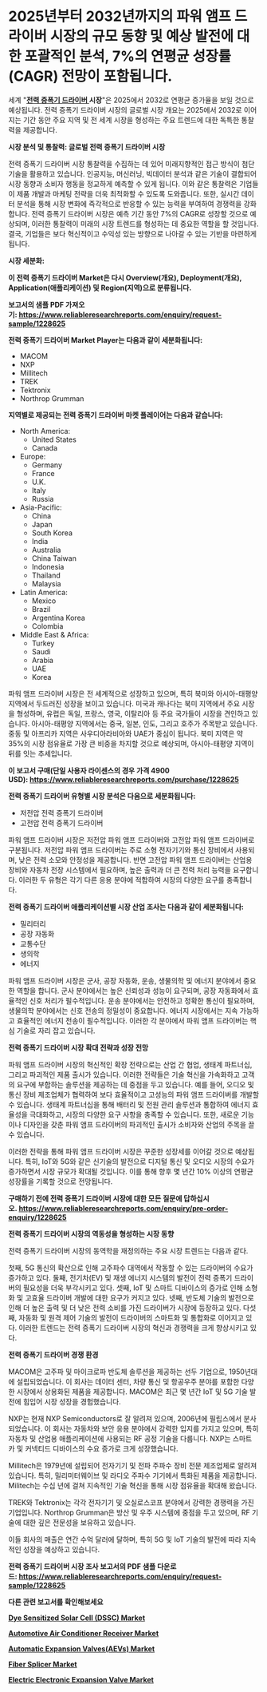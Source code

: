 <p><h1>2025년부터 2032년까지의 파워 앰프 드라이버 시장의 규모 동향 및 예상 발전에 대한 포괄적인 분석, 7%의 연평균 성장률(CAGR) 전망이 포함됩니다.</h1></p><p>세계 "<strong><a href="https://www.reliableresearchreports.com/power-amplifier-driver-r1228625?utm_campaign=105&utm_medium=8&utm_source=Github&utm_content=ia&utm_term=12012025&utm_id=power-amplifier-driver">전력 증폭기 드라이버&nbsp;</a></strong><strong>시장</strong>"은 2025에서 2032로 연평균 증가율을 보일 것으로 예상됩니다. 전력 증폭기 드라이버 시장의 글로벌 시장 개요는 2025에서 2032로 이어지는 기간 동안 주요 지역 및 전 세계 시장을 형성하는 주요 트렌드에 대한 독특한 통찰력을 제공합니다.</p>
<p><strong>시장 분석 및 통찰력: 글로벌 전력 증폭기 드라이버 시장</strong></p>
<p><p>전력 증폭기 드라이버 시장 통찰력을 수집하는 데 있어 미래지향적인 접근 방식이 첨단 기술을 활용하고 있습니다. 인공지능, 머신러닝, 빅데이터 분석과 같은 기술이 결합되어 시장 동향과 소비자 행동을 정교하게 예측할 수 있게 됩니다. 이와 같은 통찰력은 기업들이 제품 개발과 마케팅 전략을 더욱 최적화할 수 있도록 도와줍니다. 또한, 실시간 데이터 분석을 통해 시장 변화에 즉각적으로 반응할 수 있는 능력을 부여하여 경쟁력을 강화합니다. 전력 증폭기 드라이버 시장은 예측 기간 동안 7%의 CAGR로 성장할 것으로 예상되며, 이러한 통찰력이 미래의 시장 트렌드를 형성하는 데 중요한 역할을 할 것입니다. 결국, 기업들은 보다 혁신적이고 수익성 있는 방향으로 나아갈 수 있는 기반을 마련하게 됩니다.</p><a href="%7CAUTHORITHY_DOMAIN_URL%7C?utm_campaign=105&utm_medium=8&utm_source=Github&utm_content=ia&utm_term=12012025&utm_id=power-amplifier-driver"></a></p>
<p><strong>시장 세분화:</strong></p>
<p><strong>이 전력 증폭기 드라이버 Market은 다시 Overview(개요), Deployment(개요), Application(애플리케이션) 및 Region(지역)으로 분류됩니다.</strong></p>
<p><strong>보고서의 샘플 PDF 가져오기:&nbsp;<a href="https://www.reliableresearchreports.com/enquiry/request-sample/1228625?utm_campaign=105&utm_medium=8&utm_source=Github&utm_content=ia&utm_term=12012025&utm_id=power-amplifier-driver">https://www.reliableresearchreports.com/enquiry/request-sample/1228625</a></strong><strong></strong></p>
<p><strong>전력 증폭기 드라이버 Market Player는 다음과 같이 세분화됩니다:</strong></p>
<p><ul><li>MACOM</li><li>NXP</li><li>Millitech</li><li>TREK</li><li>Tektronix</li><li>Northrop Grumman</li></ul></p>
<p><strong>지역별로 제공되는 전력 증폭기 드라이버 마켓 플레이어는 다음과 같습니다:</strong></p>
<p><ul>
    <li>
        North America:
        <ul>
            <li>United States</li>
            <li>Canada</li>
        </ul>
    </li>
    <li>
        Europe:
        <ul>
            <li>Germany</li>
            <li>France</li>
            <li>U.K.</li>
            <li>Italy</li>
            <li>Russia</li>
        </ul>
    </li>
    <li>
        Asia-Pacific:
        <ul>
            <li>China</li>
            <li>Japan</li>
            <li>South Korea</li>
            <li>India</li>
            <li>Australia</li>
            <li>China Taiwan</li>
            <li>Indonesia</li>
            <li>Thailand</li>
            <li>Malaysia</li>
        </ul>
    </li>
    <li>
        Latin America:
        <ul>
            <li>Mexico</li>
            <li>Brazil</li>
            <li>Argentina Korea</li>
            <li>Colombia</li>
        </ul>
    </li>
    <li>
        Middle East & Africa:
        <ul>
            <li>Turkey</li>
            <li>Saudi</li>
            <li>Arabia</li>
            <li>UAE</li>
            <li>Korea</li>
        </ul>
    </li>
    </ul></p>
<p><p>파워 앰프 드라이버 시장은 전 세계적으로 성장하고 있으며, 특히 북미와 아시아-태평양 지역에서 두드러진 성장을 보이고 있습니다. 미국과 캐나다는 북미 지역에서 주요 시장을 형성하며, 유럽은 독일, 프랑스, 영국, 이탈리아 등 주요 국가들이 시장을 견인하고 있습니다. 아시아-태평양 지역에서는 중국, 일본, 인도, 그리고 호주가 주목받고 있습니다. 중동 및 아프리카 지역은 사우디아라비아와 UAE가 중심이 됩니다. 북미 지역은 약 35%의 시장 점유율로 가장 큰 비중을 차지할 것으로 예상되며, 아시아-태평양 지역이 뒤를 잇는 추세입니다.</p></p>
<p><strong>이 보고서 구매(단일 사용자 라이센스의 경우 가격 4900 USD):&nbsp;<a href="https://www.reliableresearchreports.com/purchase/1228625?utm_campaign=105&utm_medium=8&utm_source=Github&utm_content=ia&utm_term=12012025&utm_id=power-amplifier-driver">https://www.reliableresearchreports.com/purchase/1228625</a></strong></p>
<p><strong>전력 증폭기 드라이버 유형별 시장 분석은 다음으로 세분화됩니다:</strong></p>
<p><ul><li>저전압 전력 증폭기 드라이버</li><li>고전압 전력 증폭기 드라이버</li></ul></p>
<p><p>파워 앰프 드라이버 시장은 저전압 파워 앰프 드라이버와 고전압 파워 앰프 드라이버로 구분됩니다. 저전압 파워 앰프 드라이버는 주로 소형 전자기기와 통신 장비에서 사용되며, 낮은 전력 소모와 안정성을 제공합니다. 반면 고전압 파워 앰프 드라이버는 산업용 장비와 자동차 전장 시스템에서 필요하며, 높은 출력과 더 큰 전력 처리 능력을 요구합니다. 이러한 두 유형은 각기 다른 응용 분야에 적합하여 시장의 다양한 요구를 충족합니다.</p></p>
<p><strong>전력 증폭기 드라이버 애플리케이션별 시장 산업 조사는 다음과 같이 세분화됩니다:</strong></p>
<p><ul><li>밀리터리</li><li>공장 자동화</li><li>교통수단</li><li>생의학</li><li>에너지</li></ul></p>
<p><p>파워 앰프 드라이버 시장은 군사, 공장 자동화, 운송, 생물의학 및 에너지 분야에서 중요한 역할을 합니다. 군사 분야에서는 높은 신뢰성과 성능이 요구되며, 공장 자동화에서 효율적인 신호 처리가 필수적입니다. 운송 분야에서는 안전하고 정확한 통신이 필요하며, 생물의학 분야에서는 신호 전송의 정밀성이 중요합니다. 에너지 시장에서는 지속 가능하고 효율적인 에너지 전송이 필수적입니다. 이러한 각 분야에서 파워 앰프 드라이버는 핵심 기술로 자리 잡고 있습니다.</p></p>
<p><strong>전력 증폭기 드라이버 시장 확대 전략과 성장 전망</strong></p>
<p><p>파워 앰프 드라이버 시장의 혁신적인 확장 전략으로는 산업 간 협업, 생태계 파트너십, 그리고 파괴적인 제품 출시가 있습니다. 이러한 전략들은 기술 혁신을 가속화하고 고객의 요구에 부합하는 솔루션을 제공하는 데 중점을 두고 있습니다. 예를 들어, 오디오 및 통신 장비 제조업체가 협력하여 보다 효율적이고 고성능의 파워 앰프 드라이버를 개발할 수 있습니다. 생태계 파트너십을 통해 배터리 및 전원 관리 솔루션과 통합하여 에너지 효율성을 극대화하고, 시장의 다양한 요구 사항을 충족할 수 있습니다. 또한, 새로운 기능이나 디자인을 갖춘 파워 앰프 드라이버의 파괴적인 출시가 소비자와 산업의 주목을 끌 수 있습니다.</p><p>이러한 전략을 통해 파워 앰프 드라이버 시장은 꾸준한 성장세를 이어갈 것으로 예상됩니다. 특히, IoT와 5G와 같은 신기술의 발전으로 디지털 통신 및 오디오 시장의 수요가 증가하면서 시장 규모가 확대될 것입니다. 이를 통해 향후 몇 년간 10% 이상의 연평균 성장률을 기록할 것으로 전망됩니다.</p></p>
<p><strong>구매하기 전에 전력 증폭기 드라이버 시장에 대한 모든 질문에 답하십시오.&nbsp;<a href="https://www.reliableresearchreports.com/enquiry/pre-order-enquiry/1228625?utm_campaign=105&utm_medium=8&utm_source=Github&utm_content=ia&utm_term=12012025&utm_id=power-amplifier-driver">https://www.reliableresearchreports.com/enquiry/pre-order-enquiry/1228625</a></strong><strong></strong></p>
<p><strong>전력 증폭기 드라이버 시장의 역동성을 형성하는 시장 동향</strong></p>
<p><p>전력 증폭기 드라이버 시장의 동역학을 재정의하는 주요 시장 트렌드는 다음과 같다. </p><p>첫째, 5G 통신의 확산으로 인해 고주파수 대역에서 작동할 수 있는 드라이버의 수요가 증가하고 있다. 둘째, 전기차(EV) 및 재생 에너지 시스템의 발전이 전력 증폭기 드라이버의 필요성을 더욱 부각시키고 있다. 셋째, IoT 및 스마트 디바이스의 증가로 인해 소형화 및 고효율 드라이버 개발에 대한 요구가 커지고 있다. 넷째, 반도체 기술의 발전으로 인해 더 높은 출력 및 더 낮은 전력 소비를 가진 드라이버가 시장에 등장하고 있다. 다섯째, 자동화 및 원격 제어 기술의 발전이 드라이버의 스마트화 및 통합화로 이어지고 있다. 이러한 트렌드는 전력 증폭기 드라이버 시장의 혁신과 경쟁력을 크게 향상시키고 있다.</p></p>
<p><strong>전력 증폭기 드라이버 경쟁 환경</strong></p>
<p><p>MACOM은 고주파 및 마이크로파 반도체 솔루션을 제공하는 선두 기업으로, 1950년대에 설립되었습니다. 이 회사는 데이터 센터, 차량 통신 및 항공우주 분야를 포함한 다양한 시장에서 상용화된 제품을 제공합니다. MACOM은 최근 몇 년간 IoT 및 5G 기술 발전에 힘입어 시장 성장을 경험했습니다.</p><p>NXP는 현재 NXP Semiconductors로 잘 알려져 있으며, 2006년에 필립스에서 분사되었습니다. 이 회사는 자동차와 보안 응용 분야에서 강력한 입지를 가지고 있으며, 특히 자동차 및 산업용 애플리케이션에 사용되는 RF 공정 기술을 다룹니다. NXP는 스마트 카 및 커넥티드 디바이스의 수요 증가로 크게 성장했습니다.</p><p>Millitech은 1979년에 설립되어 전자기기 및 전파 주파수 장비 전문 제조업체로 알려져 있습니다. 특히, 밀리미터웨이브 및 라디오 주파수 기기에서 특화된 제품을 제공합니다. Militech는 수십 년에 걸쳐 지속적인 기술 혁신을 통해 시장 점유율을 확대해 왔습니다.</p><p>TREK와 Tektronix는 각각 전자기기 및 오실로스코프 분야에서 강력한 경쟁력을 가진 기업입니다. Northrop Grumman은 방산 및 우주 시스템에 중점을 두고 있으며, RF 기술에 대한 깊은 전문성을 보유하고 있습니다.</p><p>이들 회사의 매출은 연간 수억 달러에 달하며, 특히 5G 및 IoT 기술의 발전에 따라 지속적인 성장을 예상하고 있습니다.</p></p>
<p><strong>전력 증폭기 드라이버 시장 조사 보고서의 PDF 샘플 다운로드:&nbsp;<a href="https://www.reliableresearchreports.com/enquiry/request-sample/1228625?utm_campaign=105&utm_medium=8&utm_source=Github&utm_content=ia&utm_term=12012025&utm_id=power-amplifier-driver">https://www.reliableresearchreports.com/enquiry/request-sample/1228625</a></strong></p>
<p><strong></strong></p>
<p><strong></strong></p>
<p><strong></strong></p>
<p><strong></strong></p>
<p><strong>다른 관련 보고서를 확인해보세요</strong></p>
<p><strong><p><a href="https://github.com/risingtrista99259/Market-Research-Report-List-1/blob/main/dye-sensitized-solar-cell-dssc-market.md?utm_campaign=105&utm_medium=8&utm_source=Github&utm_content=ia&utm_term=12012025&utm_id=power-amplifier-driver">Dye Sensitized Solar Cell (DSSC) Market</a></p><p><a href="https://github.com/dmitriyvo6rog/Market-Research-Report-List-1/blob/main/automotive-air-conditioner-receiver-market.md?utm_campaign=105&utm_medium=8&utm_source=Github&utm_content=ia&utm_term=12012025&utm_id=power-amplifier-driver">Automotive Air Conditioner Receiver Market</a></p><p><a href="https://github.com/petbigbeepjn/Market-Research-Report-List-1/blob/main/automatic-expansion-valvesaevs-market.md?utm_campaign=105&utm_medium=8&utm_source=Github&utm_content=ia&utm_term=12012025&utm_id=power-amplifier-driver">Automatic Expansion Valves(AEVs) Market</a></p><p><a href="https://github.com/birnbaumbulah0/Market-Research-Report-List-1/blob/main/fiber-splicer-market.md?utm_campaign=105&utm_medium=8&utm_source=Github&utm_content=ia&utm_term=12012025&utm_id=power-amplifier-driver">Fiber Splicer Market</a></p><p><a href="https://github.com/arionmp/Market-Research-Report-List-5/blob/main/electric-electronic-expansion-valve-market.md?utm_campaign=105&utm_medium=8&utm_source=Github&utm_content=ia&utm_term=12012025&utm_id=power-amplifier-driver">Electric Electronic Expansion Valve Market</a></p></strong></p>